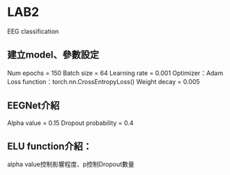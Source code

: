 # LAB2
EEG classification
## 建立model、參數設定
Num epochs = 150 
Batch size = 64
Learning rate = 0.001 
Optimizer：Adam
Loss function：torch.nn.CrossEntropyLoss()
Weight decay = 0.005
 
## EEGNet介紹
Alpha value = 0.15
Dropout probability = 0.4
 
## ELU function介紹：
alpha value控制影響程度、p控制Dropout數量
